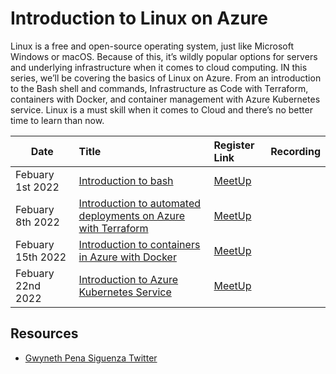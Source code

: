 # Introduction to Linux on Azure

Linux is a free and open-source operating system, just like Microsoft Windows or macOS. Because of this, it’s wildly popular options for servers and underlying infrastructure when it comes to cloud computing. IN this series, we’ll be covering the basics of Linux on Azure. From an introduction to the Bash shell and commands, Infrastructure as Code with Terraform, containers with Docker, and container management with Azure Kubernetes service. Linux is a must skill when it comes to Cloud and there’s no better time to learn than now. 

 Date | Title |  Register Link | Recording
---       | :---   | :--- | :---
Febuary 1st 2022 |[Introduction to bash](intro-to-bash/README.md)                     |  [MeetUp](https://www.meetup.com/Microsoft-Reactor-New-York/events/282573489/)      | 
Febuary 8th 2022 |[Introduction to automated deployments on Azure with Terraform](intro-to-iac-terraform/README.md)   | [MeetUp](https://www.meetup.com/Microsoft-Reactor-New-York/events/282573556/)        |       
Febuary 15th 2022 | [Introduction to containers in Azure with Docker](intro-to-docker-azure/README.md)                 | [MeetUp](https://www.meetup.com/Microsoft-Reactor-New-York/events/282573609/)        |      
Febuary 22nd 2022 | [Introduction to Azure Kubernetes Service](intro-to-aks/README.md)                 | [MeetUp](https://www.meetup.com/Microsoft-Reactor-New-York/events/282573670/)        |      

## Resources

- [Gwyneth Pena Siguenza Twitter](https://twitter.com/madebygps)




